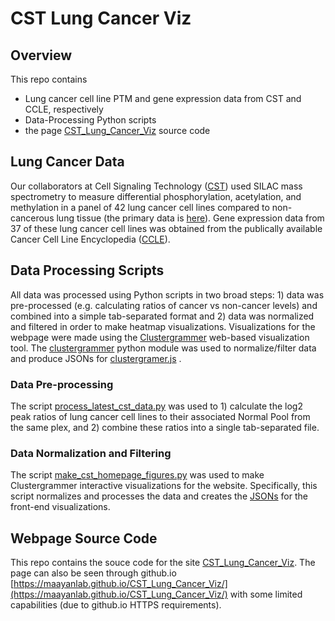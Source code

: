 # CST Lung Cancer Viz

## Overview

This repo contains

* Lung cancer cell line PTM and gene expression data from CST and CCLE, respectively
* Data-Processing Python scripts
* the page [CST_Lung_Cancer_Viz](http://maayanlab.net/CST_Lung_Cancer_Viz/) source code

## Lung Cancer Data
Our collaborators at Cell Signaling Technology ([CST](https://www.cellsignal.com/)) used SILAC mass spectrometry to measure differential phosphorylation, acetylation, and methylation in a panel of 42 lung cancer cell lines compared to non-cancerous lung tissue (the primary data is [here](lung_cellline_3_1_16)). Gene expression data from 37 of these lung cancer cell lines was obtained from the publically available Cancer Cell Line Encyclopedia ([CCLE](https://portals.broadinstitute.org/ccle/home)).

## Data Processing Scripts
All data was processed using Python scripts in two broad steps: 1) data was pre-processed (e.g. calculating ratios of cancer vs non-cancer levels) and combined into a simple tab-separated format and 2) data was normalized and filtered in order to make heatmap visualizations. Visualizations for the webpage were made using the [Clustergrammer](https://github.com/MaayanLab/clustergrammer) web-based visualization tool. The [clustergrammer](clustergrammer) python module was used to normalize/filter data and produce JSONs for [clustergramer.js](js/clustergrammer.js) .

### Data Pre-processing
The script [process_latest_cst_data.py](process_latest_cst_data.py) was used to 1) calculate the log2 peak ratios of lung cancer cell lines to their associated Normal Pool from the same plex, and 2) combine these ratios into a single tab-separated file.

### Data Normalization and Filtering
The script [make_cst_homepage_figures.py](make_cst_homepage_figures.py) was used to make Clustergrammer interactive visualizations for the website. Specifically, this script normalizes and processes the data and creates the [JSONs](json) for the front-end visualizations.

## Webpage Source Code
This repo contains the souce code for the site [CST_Lung_Cancer_Viz](http://maayanlab.net/CST_Lung_Cancer_Viz/). The page can also be seen through github.io [https://maayanlab.github.io/CST_Lung_Cancer_Viz/](https://maayanlab.github.io/CST_Lung_Cancer_Viz/) with some limited capabilities (due to github.io HTTPS requirements).

